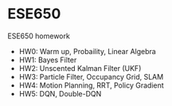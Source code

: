 # ESE650
ESE650 homework
- HW0: Warm up, Probaility, Linear Algebra
- HW1: Bayes Filter
- HW2: Unscented Kalman Filter (UKF)
- HW3: Particle Filter, Occupancy Grid, SLAM
- HW4: Motion Planning, RRT, Policy Gradient
- HW5: DQN, Double-DQN
